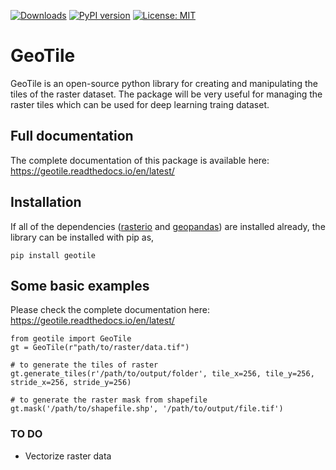 [![Downloads](https://pepy.tech/badge/geotile)](https://pepy.tech/project/geotile)
[![PyPI version](https://badge.fury.io/py/geotile.svg)](https://pypi.org/project/geotile/)
[![License: MIT](https://img.shields.io/badge/License-MIT-yellow.svg)](https://github.com/iamtekson/geotile/blob/master/LICENSE)

# GeoTile

GeoTile is an open-source python library for creating and manipulating the tiles of the raster dataset. The package will be very useful for managing the raster tiles which can be used for deep learning traing dataset.

## Full documentation

The complete documentation of this package is available here: https://geotile.readthedocs.io/en/latest/

## Installation

If all of the dependencies ([rasterio](https://rasterio.readthedocs.io/en/latest/) and [geopandas](https://geopandas.org/en/stable/index.html)) are installed already, the library can be installed with pip as,

```shell
pip install geotile
```

## Some basic examples

Please check the complete documentation here: https://geotile.readthedocs.io/en/latest/

```shell
from geotile import GeoTile
gt = GeoTile(r"path/to/raster/data.tif")

# to generate the tiles of raster
gt.generate_tiles(r'/path/to/output/folder', tile_x=256, tile_y=256, stride_x=256, stride_y=256)

# to generate the raster mask from shapefile
gt.mask('/path/to/shapefile.shp', '/path/to/output/file.tif')
```

### TO DO

- Vectorize raster data
